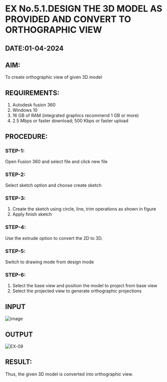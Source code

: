 # EX No.5.1.DESIGN THE 3D MODEL AS PROVIDED AND CONVERT TO ORTHOGRAPHIC VIEW
## DATE:01-04-2024

## AIM: 
To create orthographic view of given 3D model

## REQUIREMENTS: 
1. Autodesk fusion 360
2. Windows 10
3. 16 GB of RAM (integrated graphics recommend 1 GB or more)
4. 2.5 Mbps or faster download; 500 Kbps or faster upload 

## PROCEDURE:

### STEP-1:
Open Fusion 360 and select file and click new file

### STEP-2:
Select sketch option and choose create sketch

### STEP-3: 
1. Create the sketch using circle, line, trim operations as shown in figure
2. Apply finish sketch 

### STEP-4:
 Use the extrude option to convert the 2D to 3D.

### STEP-5:
Switch to drawing mode from design mode 
          
### STEP-6:
1. Select the base view and position the model to project from base view 
2. Select the projected view to generate orthographic projections

## INPUT
![image](https://user-images.githubusercontent.com/113594316/199408705-ed302b2a-90c3-41c0-9cc4-791a93366e2a.png)

## OUTPUT
![EX-09](https://github.com/Keerthika23013559/EX-No.5.1.-DESIGN-THE-3D-MODEL-AS-PROVIDED-AND-CONVERT-TO-ORTHOGRAPHIC-VIEW/assets/162658262/478ef664-1833-45c8-a820-03b80ce11b5c)

## RESULT:
Thus, the given 3D model is converted into orthographic view.


